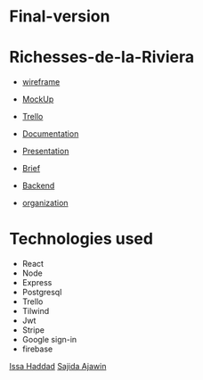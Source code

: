 # Final-version

# Richesses-de-la-Riviera

- [wireframe]()

- [MockUp]()

- [Trello](https://trello.com/b/Sut1QMku/masterpice)

- [Documentation](https://docs.google.com/presentation/d/1ktXz-bYZAzeIgBLDZEO6PqNPFc7IMf2h/edit#slide=id.p1)

- [Presentation](https://docs.google.com/presentation/d/1DF1_z-mqaYZa79FFQV783J6w-jCfufDt/edit#slide=id.p1)

- [Brief](https://docs.google.com/document/d/1TGqOX28Z0HqW1wmKCUP5-6S3yrOWc-r1UuKn6xWX6aQ/edit)

- [Backend](https://github.com/issa097/masterpice) 
- [organization](https://github.com/Richesses-de-la-Riviera/Richesses-de-la-Riviera)
  

# Technologies used

- React
- Node
- Express
- Postgresql
- Trello
- Tilwind
- Jwt
- Stripe
- Google sign-in
- firebase
  
[Issa Haddad](https://github.com/issa097)
[Sajida Ajawin](https://github.com/sajidaajawin)
